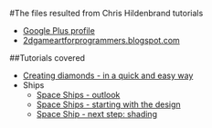 #The files resulted from Chris Hildenbrand tutorials

* [Google Plus profile](https://plus.google.com/100174111131422628724)
* [2dgameartforprogrammers.blogspot.com](http://2dgameartforprogrammers.blogspot.com)

##Tutorials covered

* [Creating diamonds - in a quick and easy way](http://2dgameartforprogrammers.blogspot.ro/2014/05/creating-diamonds-in-quick-and-easy-way.html)
* Ships
  - [Space Ships - outlook](http://2dgameartforprogrammers.blogspot.ro/2014/08/space-ships-outlook.html)
  - [Space Ships - starting with the design](http://2dgameartforprogrammers.blogspot.ro/2014/08/space-ships-starting-with-design.html)
  - [Space Ship - next step: shading](http://2dgameartforprogrammers.blogspot.ro/2014/08/space-ship-next-step-shading.html)  
